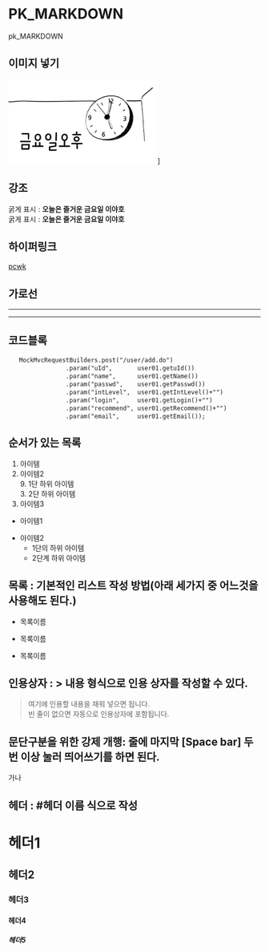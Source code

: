 # PK_MARKDOWN
pk_MARKDOWN

## 이미지 넣기  
![불금](https://github.com/pkhmall/PK_MARKDOWN/blob/main/aaa.png)]

## 강조  
굵게 표시 : **오늘은 즐거운 금요일 이야호**      
굵게 표시 : __오늘은 즐거운 금요일 이야호__  

## 하이퍼링크  
[pcwk](https://cafe.daum.net/pcwk "PCWK CAFE")

## 가로선  
---  
***  


## 코드블록
```
   MockMvcRequestBuilders.post("/user/add.do")
				.param("uId",       user01.getuId())
				.param("name",      user01.getName())
				.param("passwd",    user01.getPasswd())
				.param("intLevel",  user01.getIntLevel()+"")
				.param("login",     user01.getLogin()+"")
				.param("recommend", user01.getRecommend()+"")
				.param("email",     user01.getEmail()); 
```

## 순서가 있는 목록  
1. 아이템
3. 아이템2  
    9. 1단 하위 아이템    
          3. 2단 하위 아이템
 9. 아이템3

- 아이템1  
+ 아이템2  
  - 1단의 하위 아이템  
  * 2단계 하위 아이템

## 목록 : 기본적인 리스트 작성 방법(아래 세가지 중 어느것을 사용해도 된다.)  
* 목록이름  
- 목록이름  
+ 목록이름  

## 인용상자 : > 내용 형식으로 인용 상자를 작성할 수 있다.
> 여기에 인용할 내용을 채워 넣으면 됩니다.  
빈 줄이 없으면 자동으로 인용상자에 포함됩니다.

## 문단구분을 위한 강제 개행: 줄에 마지막 [Space bar] 두번 이상 눌러 띄어쓰기를 하면 된다.
가나
## 헤더 : #헤더 이름 식으로 작성
# 헤더1
## 헤더2
### 헤더3
#### 헤더4
##### 헤더5
